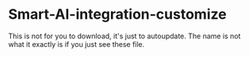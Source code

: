 # Smart-AI-integration-customize
This is not for you to download, it's just to autoupdate. The name is not what it exactly is if you just see these file.
